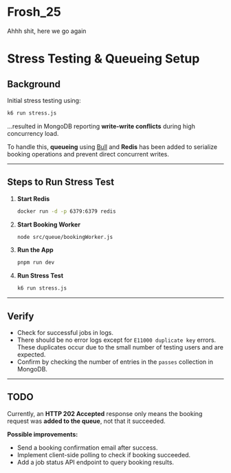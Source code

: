# Frosh_25
Ahhh shit, here we go again

# Stress Testing & Queueing Setup

## Background
Initial stress testing using:

```bash
k6 run stress.js
```

...resulted in MongoDB reporting **write-write conflicts** during high concurrency load.

To handle this, **queueing** using [Bull](https://github.com/OptimalBits/bull) and **Redis** has been added to serialize booking operations and prevent direct concurrent writes.

---

## Steps to Run Stress Test

1. **Start Redis**  
   ```bash
   docker run -d -p 6379:6379 redis
   ```

2. **Start Booking Worker**  
   ```bash
   node src/queue/bookingWorker.js
   ```

3. **Run the App**  
   ```bash
   pnpm run dev
   ```

4. **Run Stress Test**  
   ```bash
   k6 run stress.js
   ```

---

## Verify

- Check for successful jobs in logs.
- There should be no error logs except for `E11000 duplicate key` errors.  
  These duplicates occur due to the small number of testing users and are expected.
- Confirm by checking the number of entries in the `passes` collection in MongoDB.

---

## TODO

Currently, an **HTTP 202 Accepted** response only means the booking request was **added to the queue**, not that it succeeded.

**Possible improvements:**
- Send a booking confirmation email after success.
- Implement client-side polling to check if booking succeeded.
- Add a job status API endpoint to query booking results.
